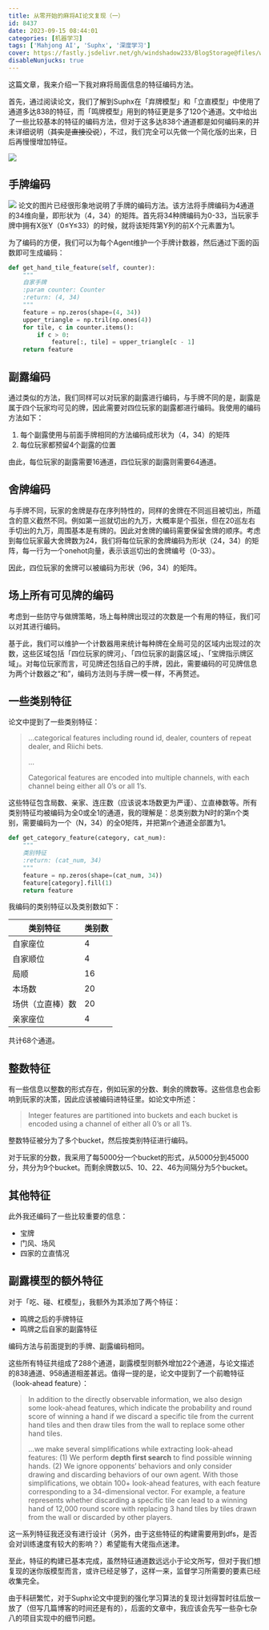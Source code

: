 ```yaml
---
title: 从零开始的麻将AI论文复现（一）
id: 8437
date: 2023-09-15 08:44:01
categories: [机器学习]
tags: ['Mahjong AI', 'Suphx', '深度学习']
cover: https://fastly.jsdelivr.net/gh/windshadow233/BlogStorage@files/webp/29e543a6dc692da86719057ab0006738.webp
disableNunjucks: true
---
```


这篇文章，我来介绍一下我对麻将局面信息的特征编码方法。

首先，通过阅读论文，我们了解到Suphx在「弃牌模型」和「立直模型」中使用了通道多达838的特征，而「鸣牌模型」用到的特征更是多了120个通道。文中给出了一些比较基本的特征的编码方法，但对于这多达838个通道都是如何编码来的并未详细说明（~~其实是直接没说~~），不过，我们完全可以先做一个简化版的出来，日后再慢慢增加特征。

![](https://fastly.jsdelivr.net/gh/windshadow233/BlogStorage@files/png/72da0f46f977661511203bd79ce81f1f.png)

## 手牌编码

![](https://fastly.jsdelivr.net/gh/windshadow233/BlogStorage@files/png/d2b42b88fd22c607bb4ca9a981418332.png)
论文的图片已经很形象地说明了手牌的编码方法。该方法将手牌编码为4通道的34维向量，即形状为（4，34）的矩阵。首先将34种牌编码为0-33，当玩家手牌中拥有X张Y（0≤Y≤33）的时候，就将该矩阵第Y列的前X个元素置为1。


为了编码的方便，我们可以为每个Agent维护一个手牌计数器，然后通过下面的函数即可生成编码：

```python
def get_hand_tile_feature(self, counter):
    """
    自家手牌
    :param counter: Counter
    :return: (4, 34)
    """
    feature = np.zeros(shape=(4, 34))
    upper_triangle = np.tril(np.ones(4))
    for tile, c in counter.items():
        if c > 0:
            feature[:, tile] = upper_triangle[c - 1]
    return feature
```

## 副露编码


通过类似的方法，我们同样可以对玩家的副露进行编码，与手牌不同的是，副露是属于四个玩家均可见的牌，因此需要对四位玩家的副露都进行编码。我使用的编码方法如下：


1. 每个副露使用与前面手牌相同的方法编码成形状为（4，34）的矩阵
2. 每位玩家都预留4个副露的位置

由此，每位玩家的副露需要16通道，四位玩家的副露则需要64通道。


## 舍牌编码


与手牌不同，玩家的舍牌是存在序列特性的，同样的舍牌在不同巡目被切出，所蕴含的意义截然不同。例如第一巡就切出的九万，大概率是个孤张，但在20巡左右手切出的九万，周围基本是有牌的。因此对舍牌的编码需要保留舍牌的顺序。考虑到每位玩家最大舍牌数为24，我们将每位玩家的舍牌编码为形状（24，34）的矩阵，每一行为一个onehot向量，表示该巡切出的舍牌编号（0-33）。


因此，四位玩家的舍牌可以被编码为形状（96，34）的矩阵。


## 场上所有可见牌的编码


考虑到一些防守与做牌策略，场上每种牌出现过的次数是一个有用的特征，我们可以对其进行编码。


基于此，我们可以维护一个计数器用来统计每种牌在全局可见的区域内出现过的次数，这些区域包括「四位玩家的牌河」、「四位玩家的副露区域」、「宝牌指示牌区域」。对每位玩家而言，可见牌还包括自己的手牌，因此，需要编码的可见牌信息为两个计数器之“和”，编码方法则与手牌一模一样，不再赘述。


## 一些类别特征


论文中提到了一些类别特征：

> ...categorical features including round id, dealer, counters of repeat dealer, and Riichi bets.
> 
> 
> ...
> 
> 
> Categorical features are encoded into multiple channels, with each channel being either all 0’s or all 1’s.


这些特征包含局数、亲家、连庄数（应该说本场数更为严谨）、立直棒数等。所有类别特征均被编码为全0或全1的通道，我的理解是：总类别数为N时的第n个类别，需要编码为一个（N，34）的全0矩阵，并把第n个通道全部置为1。

```python
def get_category_feature(category, cat_num):
    """
    类别特征
    :return: (cat_num, 34)
    """
    feature = np.zeros(shape=(cat_num, 34))
    feature[category].fill(1)
    return feature
```

我编码的类别特征以及类别数如下：


| 类别特征 | 类别数 |
| --- | --- |
| 自家座位 | 4 |
| 自家顺位 | 4 |
| 局顺 | 16 |
| 本场数 | 20 |
| 场供（立直棒）数 | 20 |
| 亲家座位 | 4 |

共计68个通道。


## 整数特征


有一些信息以整数的形式存在，例如玩家的分数、剩余的牌数等。这些信息也会影响到玩家的决策，因此应该被编码进特征里。如论文中所述：

> Integer features are partitioned into buckets and each bucket is encoded using a channel of either all 0’s or all 1’s.


整数特征被分为了多个bucket，然后按类别特征进行编码。


对于玩家的分数，我采用了每5000分一个bucket的形式，从5000分到45000分，共分为9个bucket。而剩余牌数以5、10、22、46为间隔分为5个bucket。


## 其他特征


此外我还编码了一些比较重要的信息：


- 宝牌
- 门风、场风
- 四家的立直情况

## 副露模型的额外特征


对于「吃、碰、杠模型」，我额外为其添加了两个特征：


- 鸣牌之后的手牌特征
- 鸣牌之后自家的副露特征

编码方法与前面提到的手牌、副露编码相同。


这些所有特征共组成了288个通道，副露模型则额外增加22个通道，与论文描述的838通道、958通道相差甚远。值得一提的是，论文中提到了一个前瞻特征（look-ahead feature）：

> In addition to the directly observable information, we also design some look-ahead features, which indicate the probability and round score of winning a hand if we discard a specific tile from the current hand tiles and then draw tiles from the wall to replace some other hand tiles.
> 
> 
> ...we make several simplifications while extracting look-ahead features: (1) We perform **depth first search** to find possible winning hands. (2) We ignore opponents’ behaviors and only consider drawing and discarding behaviors of our own agent. With those simplifications, we obtain 100+ look-ahead features, with each feature corresponding to a 34-dimensional vector. For example, a feature represents whether discarding a specific tile can lead to a winning hand of 12,000 round score with replacing 3 hand tiles by tiles drawn from the wall or discarded by other players.


这一系列特征我还没有进行设计（另外，由于这些特征的构建需要用到dfs，是否会对训练速度有较大的影响？）希望能有大佬指点迷津。


至此，特征的构建已基本完成，虽然特征通道数远远小于论文所写，但对于我们想复现的迷你版模型而言，或许已经足够了，这样一来，监督学习所需要的要素已经收集完全。


由于科研繁忙，对于Suphx论文中提到的强化学习算法的复现计划得暂时往后放一放了（但写几篇博客的时间还是有的），后面的文章中，我应该会先写一些杂七杂八的项目实现中的细节问题。
